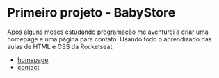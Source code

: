 # Primeiro projeto - BabyStore

Após alguns meses estudando programação me aventurei a criar uma homepage e uma página para contato. Usando todo o aprendizado das aulas de HTML e CSS da Rocketseat.

* [homepage](https://victornathanael.github.io/baby-store/html/index.html)
* [contact](https://victornathanael.github.io/baby-store/html/contact.html)
